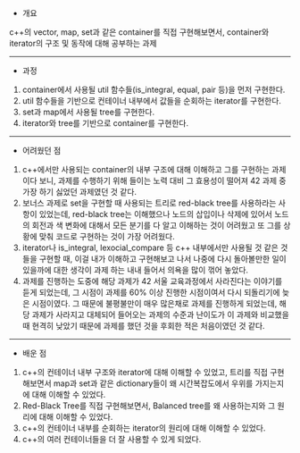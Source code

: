- 개요

c++의 vector, map, set과 같은 container를 직접 구현해보면서, container와 iterator의 구조 및 동작에 대해 공부하는 과제

---
- 과정

1. container에서 사용될 util 함수들(is_integral, equal, pair 등)을 먼저 구현한다.
2. util 함수들을 기반으로 컨테이너 내부에서 값들을 순회하는 iterator를 구현한다.
3. set과 map에서 사용될 tree를 구현한다.
4. iterator와 tree를 기반으로 container를 구현한다.

---
- 어려웠던 점

1. c++에서만 사용되는 container의 내부 구조에 대해 이해하고 그를 구현하는 과제이다 보니, 과제를 수행하기 위해 들이는 노력 대비 그 효용성이 떨어져 42 과제 중 가장 하기 싫었던 과제였던 것 같다.
2. 보너스 과제로 set을 구현할 때 사용되는 트리로 red-black tree를 사용하라는 사항이 있었는데, red-black tree는 이해했으나 노드의 삽입이나 삭제에 있어서 노드의 회전과 색 변화에 대해서 모든 분기를 다 알고 이해하는 것이 어려웠고 또 그를 상황에 맞춰 코드로 구현하는 것이 가장 어려웠다.
3. iterator나 is_integral, lexocial_compare 등 c++ 내부에서만 사용될 것 같은 것들을 구현할 때, 이걸 내가 이해하고 구현해보고 나서 나중에 다시 돌아볼만한 일이 있을까에 대한 생각이 과제 하는 내내 들어서 의욕을 많이 꺾어 놓았다.
4. 과제를 진행하는 도중에 해당 과제가 42 서울 교육과정에서 사라진다는 이야기를 듣게 되었는데, 그 시점이 과제를 60% 이상 진행한 시점이여서 다시 되돌리기에 늦은 시점이였다. 그 때문에 불평불만이 매우 많은채로 과제를 진행하게 되었는데, 해당 과제가 사라지고 대체되어 들어오는 과제의 수준과 난이도가 이 과제와 비교했을 때 현격히 낮았기 때문에 과제를 했던 것을 후회한 적은 처음이였던 것 같다.

---
- 배운 점

1. c++의 컨테이너 내부 구조와 iterator에 대해 이해할 수 있었고, 트리를 직접 구현해보면서 map과 set과 같은 dictionary들이 왜 시간복잡도에서 우위를 가지는지에 대해 이해할 수 있었다.
2. Red-Black Tree를 직접 구현해보면서, Balanced tree를 왜 사용하는지와 그 원리에 대해 이해할 수 있었다.
3. c++의 컨테이너 내부를 순회하는 iterator의 원리에 대해 이해할 수 있었다.
4. c++의 여러 컨테이너들을 더 잘 사용할 수 있게 되었다.
